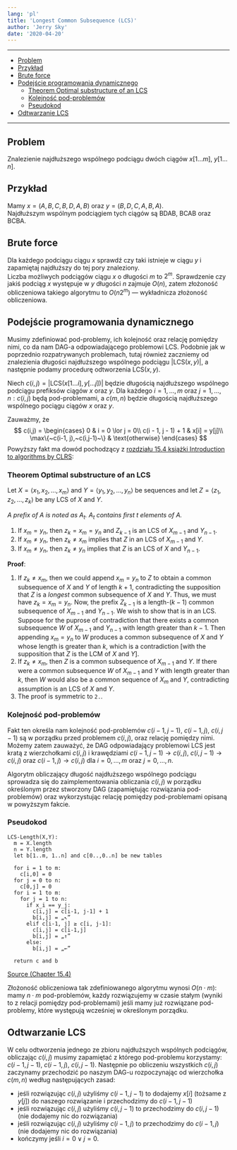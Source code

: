 ```yaml
---
lang: 'pl'
title: 'Longest Common Subsequence (LCS)'
author: 'Jerry Sky'
date: '2020-04-20'
---
```


---

- [Problem](#problem)
- [Przykład](#przykład)
- [Brute force](#brute-force)
- [Podejście programowania dynamicznego](#podejście-programowania-dynamicznego)
    - [Theorem Optimal substructure of an LCS](#theorem-optimal-substructure-of-an-lcs)
    - [Kolejność pod-problemów](#kolejność-pod-problemów)
    - [Pseudokod](#pseudokod)
- [Odtwarzanie LCS](#odtwarzanie-lcs)

---

[clrs]: https://web.ist.utl.pt/~fabio.ferreira/material/asa/clrs.pdf

## Problem

Znalezienie najdłuższego wspólnego podciągu dwóch ciągów $x[1\dots m],~y[1\dots n]$.

## Przykład

Mamy $x = (A,B,C,B,D,A,B)$ oraz $y = (B,D,C,A,B,A)$.\
Najdłuższym wspólnym podciągiem tych ciągów są $\text{BDAB}$, $\text{BCAB}$ oraz $\text{BCBA}$.

## Brute force

Dla każdego podciągu ciągu $x$ sprawdź czy taki istnieje w ciągu $y$ i zapamiętaj najdłuższy do tej pory znaleziony.\
Liczba możliwych podciągów ciągu $x$ o długości $m$ to $2^m$. Sprawdzenie czy jakiś podciąg $x$ występuje w $y$ długości $n$ zajmuje $O(n)$, zatem złożoność obliczeniowa takiego algorytmu to $O(n2^m)$ — wykładnicza złożoność obliczeniowa.

## Podejście programowania dynamicznego

Musimy zdefiniować pod-problemy, ich kolejność oraz relację pomiędzy nimi, co da nam DAG-a odpowiadającego problemowi LCS. Podobnie jak w poprzednio rozpatrywanych problemach, tutaj również zaczniemy od znalezienia długości najdłuższego wspólnego podciągu $|\mathrm{LCS}(x,y)|$, a następnie podamy procedurę odtworzenia $\mathrm{LCS}(x,y)$.

Niech $c(i,j) = |\mathrm{LCS}(x[1\dots i], y[\dots j])|$ będzie długością najdłuższego wspólnego podciągu prefiksów ciągów $x$ oraz $y$. Dla każdego $i = 1,\dots,m$ oraz $j = 1,\dots,n: c(i,j)$ będą pod-problemami, a $c(m,n)$ będzie długością najdłuższego wspólnego pociągu ciągów $x$ oraz $y$.

Zauważmy, że
$$
c(i,j) =
\begin{cases}
  0 & i = 0 \lor j = 0\\
  c(i - 1, j - 1) + 1 & x[i] = y[j]\\
  \max\{~c(i-1, j),~c(i,j-1)~\} & \text{otherwise}
\end{cases}
$$
Powyższy fakt ma dowód pochodzący z [rozdziału 15.4 książki Introduction to algorithms by CLRS][clrs]:

### Theorem Optimal substructure of an LCS

Let $X = \langle x_1,x_2,\dots,x_m\rangle$ and $Y = \langle y_1,y_2,\dots,y_n\rangle$ be sequences and let $Z = \langle z_1,z_2,\dots,z_k\rangle$ be any LCS of $X$ and $Y$.

*A prefix of $A$ is noted as $A_t$. $A_t$ contains first $t$ elements of $A$.*

1. If $x_m = y_n$, then $z_k = x_m = y_n$ and $Z_{k-1}$ is an LCS of $X_{m-1}$ and $Y_{n-1}$.
2. If $x_m \neq y_n$, then $z_k \neq x_m$ implies that $Z$ in an LCS of $X_{m-1}$ and $Y$.
3. If $x_m \neq y_n$, then $z_k \neq y_n$ implies that $Z$ is an LCS of $X$ and $Y_{n-1}$.

**Proof**:
1. If $z_k \neq x_m$, then we could append $x_m = y_n$ to $Z$ to obtain a common subsequence of $X$ and $Y$ of length $k+1$, contradicting the supposition that $Z$ is a *longest* common subsequence of $X$ and $Y$. Thus, we must have $z_k = x_m = y_n$. Now, the prefix $Z_{k-1}$ is a length-$(k-1)$ common subsequence of $X_{m-1}$ and $Y_{n-1}$. We wish to show that is in an LCS. Suppose for the puprose of contradiction that there exists a common subsequence $W$ of $X_{m-1}$ and $Y_{n-1}$ with length greater than $k-1$. Then appending $x_m = y_n$ to $W$ produces a common subsequence of $X$ and $Y$ whose length is greater than $k$, which is a contradiction \[with the supposition that $Z$ is the LCM of $X$ and $Y$].
2. If $z_k \neq x_m$, then $Z$ is a common subsequence of $X_{m-1}$ and $Y$. If there were a common subsequence $W$ of $X_{m-1}$ and $Y$ with length greater than $k$, then $W$ would also be a common sequence of $X_m$ and $Y$, contradicting assumption is an LCS of $X$ and $Y$.
3. The proof is symmetric to `2.`.

### Kolejność pod-problemów

Fakt ten określa nam kolejność pod-problemów
$c(i -1, j -1)$, $c(i-1,j)$, $c(i,j-1)$ są w porządku przed problemem $c(i,j)$, oraz relację pomiędzy nimi.\
Możemy zatem zauważyć, że DAG odpowiadający problemowi LCS jest kratą z wierzchołkami $c(i,j)$ i krawędziami $c(i-1,j-1) \rightarrow c(i,j)$, $c(i,j-1) \rightarrow c(i,j)$ oraz $c(i-1,j) \rightarrow c(i,j)$ dla $i = 0,\dots,m$ oraz $j = 0,\dots,n$.

Algorytm obliczający długość najdłuższego wspólnego podciągu sprowadza się do zaimplementowania obliczania $c(i,j)$ w porządku określonym przez stworzony DAG (zapamiętując rozwiązania pod-problemów) oraz wykorzystując relację pomiędzy pod-problemami opisaną w powyższym fakcie.

### Pseudokod

```
LCS-Length(X,Y):
  m = X.length
  n = Y.length
  let b[1..m, 1..n] and c[0..,0..n] be new tables

  for i = 1 to m:
    c[i,0] = 0
  for j = 0 to n:
    c[0,j] = 0
  for i = 1 to m:
    for j = 1 to n:
      if x_i == y_j:
        c[i,j] = c[i-1, j-1] + 1
        b[i,j] = „↖”
      elif c[i-1, j] ≥ c[i, j-1]:
        c[i,j] = c[i-1,j]
        b[i,j] = „↑”
      else:
        b[i,j] = „←”

  return c and b
```
[Source (Chapter 15.4)][clrs]

Złożoność obliczeniowa tak zdefiniowanego algorytmu wynosi $O(n\cdot m)$: mamy $n\cdot m$ pod-problemów, każdy rozwiązujemy w czasie stałym (wyniki to z relacji pomiędzy pod-problemami) jeśli mamy już rozwiązane pod-problemy, które występują wcześniej w określonym porządku.

## Odtwarzanie LCS

W celu odtworzenia jednego ze zbioru najdłuższych wspólnych podciągów, obliczając $c(i,j)$ musimy zapamiętać z którego pod-problemu korzystamy: $c(i-1,j-1)$, $c(i-1,j)$, $c(i,j-1)$. Następnie po obliczeniu wszystkich $c(i,j)$ zaczynamy przechodzić po naszym DAG-u rozpoczynając od wierzchołka $c(m,n)$ według następujących zasad:
- jeśli rozwiązując $c(i,j)$ użyliśmy $c(i-1,j-1)$ to dodajemy $x[i]$ (tożsame z $y[j]$) do naszego rozwiązanie i przechodzimy do $c(i-1, j-1)$
- jeśli rozwiązując $c(i,j)$ użyliśmy $c(i, j-1)$ to przechodzimy do $c(i,j-1)$ (nie dodajemy nic do rozwiązania)
- jeśli rozwiązując $c(i,j)$ użyliśmy $c(i-1,j)$ to przechodzimy do $c(i-1, j)$ (nie dodajemy nic do rozwiązania)
- kończymy jeśli $i=0 \lor j=0$.
